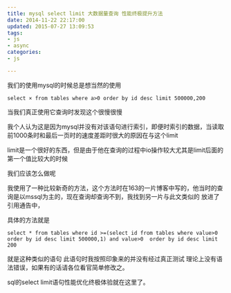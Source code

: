 ```yaml
---
title: mysql select limit 大数据量查询 性能终极提升方法
date: 2014-11-22 22:17:00
updated: 2015-07-27 13:09:53
tags: 
- js
- async
categories: 
- js

---
```

我们的使用mysql的时候总是想当然的使用

    select × from tables where a>0 order by id desc limit 500000,200

当我们真正使用它查询时发现这个很慢很慢


<!--more-->


我个人认为这是因为mysql并没有对该语句进行索引，即便时索引的数据，当读取前1000条时和最后一页时的速度差距时很大的原因在与这个limit

limit是一个很好的东西，但是由于他在查询的过程中io操作较大尤其是limit后面的第一个值比较大的时候

我们应该怎么做呢

我使用了一种比较新奇的方法，这个方法时在163的一片博客中写的，他当时的查询是以mssql为主的，现在查询却查询不到，我找到另一片与此文类似的 放进了引用通告中，

具体的方法就是 

    select * from tables where id >=(select id from tables where value>0 order by id desc limit 500000,1) and value>0  order by id desc limit 200

就是这种类似的语句  此语句时我按照印象来的并没有经过真正测试 理论上没有语法错误，如果有的话请各位看官简单修改之。

sql的select limit语句性能优化终极体验就在这里了。